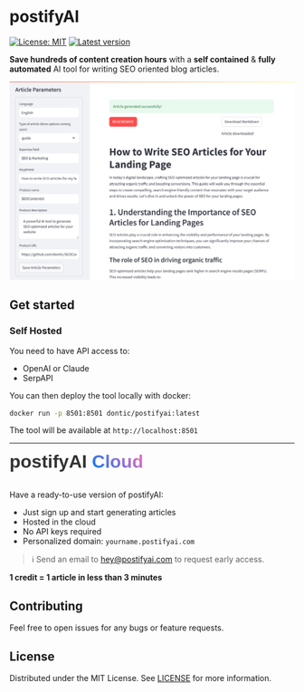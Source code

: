 # postifyAI

[![License: MIT](https://img.shields.io/badge/License-MIT-green.svg)](https://opensource.org/licenses/MIT)
[![Latest version](https://img.shields.io/github/v/release/dontic/postifyai
)](https://github.com/dontic/postifyAI/releases/tag/1.0.0)


**Save hundreds of content creation hours** with a __self contained__ & __fully automated__ AI tool for writing SEO oriented blog articles.

![postify AI cover](demo/assets/cover.png "Cover")

## Get started
### Self Hosted

You need to have API access to:
- OpenAI or Claude
- SerpAPI

You can then deploy the tool locally with docker:
  
```bash
docker run -p 8501:8501 dontic/postifyai:latest
```

The tool will be available at `http://localhost:8501`

---

<style>
    @import url('https://fonts.googleapis.com/css2?family=Exo+2:wght@700&display=swap');
    
    .postifyai-heading {
        font-size: 2rem;
        color: #333;
        font-family: Arial, sans-serif;
        margin: 0;
    }
    
    .gradient-text {
        font-family: 'Exo 2', sans-serif;
        background: linear-gradient(45deg, #007bff, #ff69b4);
        -webkit-background-clip: text;
        background-clip: text;
        color: transparent;
        display: inline-block;
        font-weight: 700;
    }
</style>

<h3 class="postifyai-heading">postifyAI <span class="gradient-text">Cloud</span></h3>

<br>

Have a ready-to-use version of postifyAI:

- Just sign up and start generating articles
- Hosted in the cloud
- No API keys required
- Personalized domain: `yourname.postifyai.com`


> ℹ️ Send an email to [hey@postifyai.com](mailto:hey@postifyai.com) to request early access.


__1 credit = 1 article in less than 3 minutes__



## Contributing

Feel free to open issues for any bugs or feature requests.


## License
Distributed under the MIT License. See [LICENSE](https://github.com/dontic/postifyAI/blob/main/LICENSE) for more information.